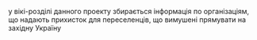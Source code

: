 у вікі-розділі данного проекту збирається інформація по організаціям, що надають прихисток для переселенців, що вимушені прямувати на західну Україну
